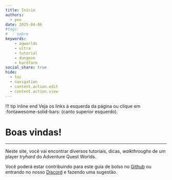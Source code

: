 ```yaml
---
title: Início
authors:
  - pen
date: 2025-04-06
#tags:
#  - sobre
keywords:
    - aqworlds
    - ultra
    - tutorial
    - dungeon
    - hardfarm
social_share: true
hide:
  - toc
  - navigation
  - content.action.edit
  - content.action.view
---
```

!!! tip inline end
    Veja os links à esquerda da página ou clique em :fontawesome-solid-bars: (canto superior esquerdo).
# Boas vindas!
---


Neste site, você vai encontrar diversos tutoriais, dicas, *walkthroughs* de um player *tryhard* do Adventure Quest Worlds.

Você poderá estar contribuindo para este guia de bolso no [Github](https://github.com/jix-AQW/site) ou entrando no nosso [Discord](https://discord.gg/uc9y27NYTp) e fazendo uma sugestão.

